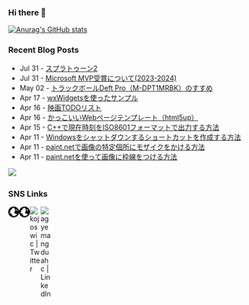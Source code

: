 ### Hi there 👋

[![Anurag's GitHub stats](https://github-readme-stats.vercel.app/api?username=kenjinote)](https://github.com/anuraghazra/github-readme-stats)


### Recent Blog Posts
<!-- feed start -->
- Jul 31 - [スプラトゥーン2](https://kenji.blog/posts/%E3%82%B9%E3%83%97%E3%83%A9%E3%83%88%E3%82%A5%E3%83%BC%E3%83%B32/)
- Jul 31 - [Microsoft MVP受賞について(2023-2024)](https://kenji.blog/posts/microsoft-mvp%E5%8F%97%E8%B3%9E%E3%81%AB%E3%81%A4%E3%81%84%E3%81%A62023-2024/)
- May 02 - [トラックボールDeft Pro（M-DPT1MRBK）のすすめ](https://kenji.blog/posts/%E3%83%88%E3%83%A9%E3%83%83%E3%82%AF%E3%83%9C%E3%83%BC%E3%83%ABdeft-prom-dpt1mrbk%E3%81%AE%E3%81%99%E3%81%99%E3%82%81/)
- Apr 17 - [wxWidgetsを使ったサンプル](https://kenji.blog/posts/wxwidgets%E3%82%92%E4%BD%BF%E3%81%A3%E3%81%9F%E3%82%B5%E3%83%B3%E3%83%97%E3%83%AB/)
- Apr 16 - [映画TODOリスト](https://kenji.blog/posts/%E6%98%A0%E7%94%BBtodo%E3%83%AA%E3%82%B9%E3%83%88/)
- Apr 16 - [かっこいいWebページテンプレート（html5up）](https://kenji.blog/posts/%E3%81%8B%E3%81%A3%E3%81%93%E3%81%84%E3%81%84web%E3%83%9A%E3%83%BC%E3%82%B8%E3%83%86%E3%83%B3%E3%83%97%E3%83%AC%E3%83%BC%E3%83%88html5up/)
- Apr 15 - [C++で現在時刻をISO8601フォーマットで出力する方法](https://kenji.blog/posts/c++%E3%81%A7%E7%8F%BE%E5%9C%A8%E6%99%82%E5%88%BB%E3%82%92iso8601%E3%83%95%E3%82%A9%E3%83%BC%E3%83%9E%E3%83%83%E3%83%88%E3%81%A7%E5%87%BA%E5%8A%9B%E3%81%99%E3%82%8B%E6%96%B9%E6%B3%95/)
- Apr 11 - [Windowsをシャットダウンするショートカットを作成する方法](https://kenji.blog/posts/windows%E3%82%92%E3%82%B7%E3%83%A3%E3%83%83%E3%83%88%E3%83%80%E3%82%A6%E3%83%B3%E3%81%99%E3%82%8B%E3%82%B7%E3%83%A7%E3%83%BC%E3%83%88%E3%82%AB%E3%83%83%E3%83%88%E3%82%92%E4%BD%9C%E6%88%90%E3%81%99%E3%82%8B%E6%96%B9%E6%B3%95/)
- Apr 11 - [paint.netで画像の特定個所にモザイクをかける方法](https://kenji.blog/posts/paint.net%E3%81%A7%E7%94%BB%E5%83%8F%E3%81%AE%E7%89%B9%E5%AE%9A%E5%80%8B%E6%89%80%E3%81%AB%E3%83%A2%E3%82%B6%E3%82%A4%E3%82%AF%E3%82%92%E3%81%8B%E3%81%91%E3%82%8B%E6%96%B9%E6%B3%95/)
- Apr 11 - [paint.netを使って画像に枠線をつける方法](https://kenji.blog/posts/paint.net%E3%82%92%E4%BD%BF%E3%81%A3%E3%81%A6%E7%94%BB%E5%83%8F%E3%81%AB%E6%9E%A0%E7%B7%9A%E3%82%92%E3%81%A4%E3%81%91%E3%82%8B%E6%96%B9%E6%B3%95/)
<!-- feed end -->

<!-- GitHub Profile Views Counter -->
![](https://komarev.com/ghpvc/?username=kenjinote)

<!-- SNS Links -->
### SNS Links
[<img align="left" alt="codewithkojo.com" width="22px" src="https://raw.githubusercontent.com/iconic/open-iconic/master/svg/globe.svg" />][website1]
[<img align="left" alt="codewithkojo.com" width="22px" src="https://raw.githubusercontent.com/iconic/open-iconic/master/svg/globe.svg" />][website2]
[<img align="left" alt="kojoswic | Twitter" width="22px" src="https://cdn.jsdelivr.net/npm/simple-icons@v3/icons/twitter.svg" />][twitter]
[<img align="left" alt="agyemangduahc | LinkedIn" width="22px" src="https://cdn.jsdelivr.net/npm/simple-icons@v3/icons/linkedin.svg" />][linkedin]

[website1]: https://hack.jp
[website2]: https://kenji.blog
[twitter]: https://twitter.com/kenjinote
[linkedin]: https://www.linkedin.com/in/kenjinote/

<!--
**kenjinote/kenjinote** is a ✨ _special_ ✨ repository because its `README.md` (this file) appears on your GitHub profile.

Here are some ideas to get you started:

- 🔭 I’m currently working on ...
- 🌱 I’m currently learning ...
- 👯 I’m looking to collaborate on ...
- 🤔 I’m looking for help with ...
- 💬 Ask me about ...
- 📫 How to reach me: ...
- 😄 Pronouns: ...
- ⚡ Fun fact: ...
-->
